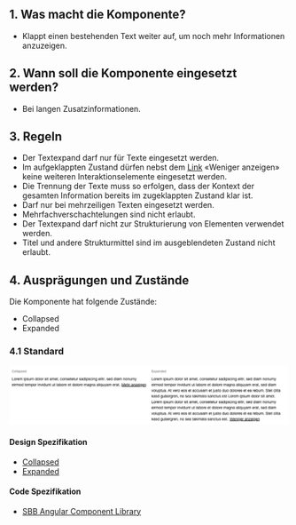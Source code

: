 ## 1. Was macht die Komponente?
* Klappt einen bestehenden Text weiter auf, um noch mehr Informationen anzuzeigen.


## 2. Wann soll die Komponente eingesetzt werden?
* Bei langen Zusatzinformationen.


## 3. Regeln 
* Der Textexpand darf nur für Texte eingesetzt werden.
* Im aufgeklappten Zustand dürfen nebst dem [Link](https://digital.sbb.ch/de/webapps/components/link) «Weniger anzeigen» keine weiteren Interaktionselemente eingesetzt werden.
* Die Trennung der Texte muss so erfolgen, dass der Kontext der gesamten Information bereits im zugeklappten Zustand klar ist.
* Darf nur bei mehrzeiligen Texten eingesetzt werden.
* Mehrfachverschachtelungen sind nicht erlaubt.
* Der Textexpand darf nicht zur Strukturierung von Elementen verwendet werden.
* Titel und andere Strukturmittel sind im ausgeblendeten Zustand nicht erlaubt.


## 4. Ausprägungen und Zustände
Die Komponente hat folgende Zustände:
* Collapsed
* Expanded

### 4.1 Standard
![Darstellung der Komponente Textexpand](https://raw.githubusercontent.com/sbb-design-systems/design-system-webapp-documentation/master/documentation/components/textexpand/images/textexpand_default.png 'class: image')

#### Design Spezifikation
* [Collapsed](https://www.sketch.com/s/58b25e4c-bf9c-4f74-973f-503538fcbea2/a/yZ9Q1a#Inspector)
* [Expanded](https://www.sketch.com/s/58b25e4c-bf9c-4f74-973f-503538fcbea2/a/9dlW4z#Inspector)

#### Code Spezifikation
* [SBB Angular Component Library](https://sbb-angular.app.sbb.ch/business/components/textexpand)
